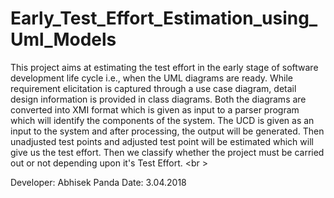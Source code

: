 # Early_Test_Effort_Estimation_using_Uml_Models
This project aims at estimating the test effort in the early stage of software development life cycle i.e., when the UML diagrams are ready. While requirement elicitation is captured through a use case diagram, detail design information is provided in class diagrams. Both the diagrams are converted into XMI format which is given as input to a parser program which will identify the components of the system. The UCD is given as an input to the system and after processing, the output will be generated. Then unadjusted test points and adjusted test point will be estimated which will give us the test effort. Then we classify whether the project must be carried out or not depending upon it's Test Effort.  <br \>

Developer: Abhisek Panda
Date: 3.04.2018

